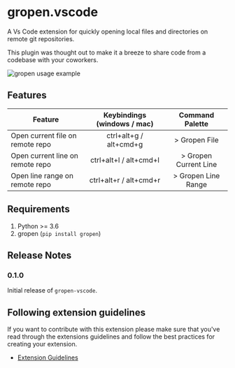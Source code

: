 # gropen.vscode

A Vs Code extension for quickly opening local files and directories on remote git repositories.

This plugin was thought out to make it a breeze to share code from a codebase with your coworkers.

![gropen usage example](https://github.com/tiagopog/gropen-vscode/blob/a5b7f0c3c293ba9990f35d3062fb835619a0d1ba/usage.gif?raw=true)

## Features

| Feature                          | Keybindings (windows / mac) | Command Palette       |
| -------------------------------- |:---------------------------:| :--------------------:|
| Open current file on remote repo | ctrl+alt+g / alt+cmd+g      | > Gropen File         |
| Open current line on remote repo | ctrl+alt+l / alt+cmd+l      | > Gropen Current Line |
| Open line range on remote repo   | ctrl+alt+r / alt+cmd+r      | > Gropen Line Range   |

## Requirements

1. Python >= 3.6
2. gropen (`pip install gropen`)

## Release Notes

### 0.1.0

Initial release of `gropen-vscode`.

## Following extension guidelines

If you want to contribute with this extension please make sure that you've read through the extensions guidelines
and follow the best practices for creating your extension.

* [Extension Guidelines](https://code.visualstudio.com/api/references/extension-guidelines)
